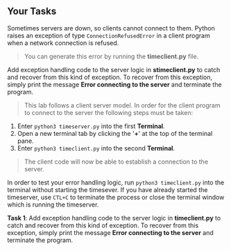 <!-- manual -->

## Your Tasks

Sometimes servers are down, so clients cannot connect to them. Python raises an exception of type `ConnectionRefusedError` in a client program when a network connection is refused.

> You can generate this error by running the **timeclient.py** file.

Add exception handling code to the server logic in **stimeclient.py** to catch and recover from this kind of exception. To recover from this exception, simply print the message **Error connecting to the server** and terminate the program.

> This lab follows a client server model. In order for the client program to connect to the server the following steps must be taken:

1. Enter `python3 timeserver.py` into the first **Terminal**.
2. Open a new terminal tab by clicking the '**+**' at the top of the terminal pane.
3. Enter `python3 timeclient.py` into the second **Terminal**.

> The client code will now be able to establish a connection to the server.

In order to test your error handling logic, run `python3 timeclient.py` into the terminal without starting the timesever. If you have already started the timeserver, use `CTL+C` to terminate the process or close the terminal window which is running the timeserver.

**Task 1**: Add exception handling code to the server logic in **timeclient.py** to catch and recover from this kind of exception. To recover from this exception, simply print the message **Error connecting to the server** and terminate the program.